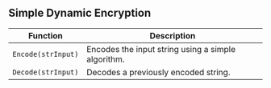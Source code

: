 ## Simple Dynamic Encryption

| Function             | Description                                           |
|----------------------|-------------------------------------------------------|
| `Encode(strInput)`   | Encodes the input string using a simple algorithm.    |
| `Decode(strInput)`   | Decodes a previously encoded string.                  |
